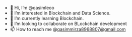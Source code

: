 - 👋 Hi, I’m @qasimleoo
- 👀 I’m interested in Blockchain and Data Science.
- 🌱 I’m currently learning Blockchain.
- 💞️ I’m looking to collaborate on BLockchain development
- 📫 How to reach me @qasimmirza8968807@gmail.com

<!---
qasimleoo/qasimleoo is a ✨ special ✨ repository because its `README.md` (this file) appears on your GitHub profile.
You can click the Preview link to take a look at your changes.
--->

